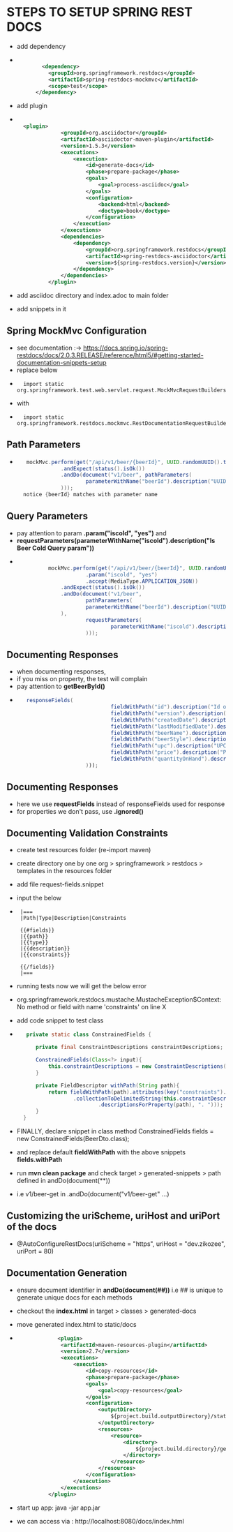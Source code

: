 # STEPS TO SETUP SPRING REST DOCS

- add dependency
- ```xml

          <dependency>
            <groupId>org.springframework.restdocs</groupId>
            <artifactId>spring-restdocs-mockmvc</artifactId>
            <scope>test</scope>
        </dependency>
   ```
- add plugin
- ```xml
   
    <plugin>
                <groupId>org.asciidoctor</groupId>
                <artifactId>asciidoctor-maven-plugin</artifactId>
                <version>1.5.3</version>
                <executions>
                    <execution>
                        <id>generate-docs</id>
                        <phase>prepare-package</phase>
                        <goals>
                            <goal>process-asciidoc</goal>
                        </goals>
                        <configuration>
                            <backend>html</backend>
                            <doctype>book</doctype>
                        </configuration>
                    </execution>
                </executions>
                <dependencies>  
                    <dependency>
                        <groupId>org.springframework.restdocs</groupId>
                        <artifactId>spring-restdocs-asciidoctor</artifactId>
                        <version>${spring-restdocs.version}</version>
                    </dependency>
                </dependencies>
            </plugin>
  ```

- add asciidoc directory and index.adoc to main folder
- add snippets in it

## Spring MockMvc Configuration
- see documentation :-> https://docs.spring.io/spring-restdocs/docs/2.0.3.RELEASE/reference/html5/#getting-started-documentation-snippets-setup
- replace below
- ```text
    import static org.springframework.test.web.servlet.request.MockMvcRequestBuilders.*;
  ```
- with
- ```text
    import static org.springframework.restdocs.mockmvc.RestDocumentationRequestBuilders.*;
  ```
  
## Path Parameters
- ```java
     mockMvc.perform(get("/api/v1/beer/{beerId}", UUID.randomUUID().toString()).accept(MediaType.APPLICATION_JSON))
                .andExpect(status().isOk())
                .andDo(document("v1/beer", pathParameters(
                        parameterWithName("beerId").description("UUID of desired beer to get")
                )));
    notice {beerId} matches with parameter name
  ```

## Query Parameters
- pay attention to param **.param("iscold", "yes")** and 
- **requestParameters(parameterWithName("iscold").description("Is Beer Cold Query param"))**
- ```java

            mockMvc.perform(get("/api/v1/beer/{beerId}", UUID.randomUUID().toString())
                        .param("iscold", "yes")
                        .accept(MediaType.APPLICATION_JSON))
                .andExpect(status().isOk())
                .andDo(document("v1/beer",
                        pathParameters(
                        parameterWithName("beerId").description("UUID of desired beer to get")
                ),
                        requestParameters(
                                parameterWithName("iscold").description("Is Beer Cold Query param")
                        )));
  ```
  
## Documenting Responses
- when documenting responses,
- if you miss on property, the test will complain
- pay attention to  **getBeerById()**
- ```java 
     responseFields(
                                fieldWithPath("id").description("Id of Beer"),
                                fieldWithPath("version").description("Version Number"),
                                fieldWithPath("createdDate").description("Date Created"),
                                fieldWithPath("lastModifiedDate").description("Date Updated"),
                                fieldWithPath("beerName").description("Beer Name"),
                                fieldWithPath("beerStyle").description("Beer Style"),
                                fieldWithPath("upc").description("UPC of Beer"),
                                fieldWithPath("price").description("Price"),
                                fieldWithPath("quantityOnHand").description("Quantity On hand")
                        )));
  ```

## Documenting Responses
- here we use **requestFields** instead of responseFields used for response
- for properties we don't pass, use **.ignored()**

## Documenting Validation Constraints
- create test resources folder (re-import maven)
- create directory one by one org > springframework > restdocs > templates in the resources folder
- add file request-fields.snippet
- input the below
- ```text
   |===
   |Path|Type|Description|Constraints
   
   {{#fields}}
   |{{path}}
   |{{type}}
   |{{description}}
   |{{constraints}}
   
   {{/fields}}
   |===
  ```
  
- running tests now we will get the below error
- org.springframework.restdocs.mustache.MustacheException$Context: No method or field with name 'constraints' on line X
- add code snippet to test class
- ```java
     private static class ConstrainedFields {

        private final ConstraintDescriptions constraintDescriptions;

        ConstrainedFields(Class<?> input){
            this.constraintDescriptions = new ConstraintDescriptions(input);
        }

        private FieldDescriptor withPath(String path){
            return fieldWithPath(path).attributes(key("constraints").value(StringUtils
                    .collectionToDelimitedString(this.constraintDescriptions
                            .descriptionsForProperty(path), ". ")));
        }
    }
  ```
- FINALLY, declare snippet in class method ConstrainedFields fields = new ConstrainedFields(BeerDto.class);
- and  replace default **fieldWithPath** with the above snippets  **fields.withPath**
- run **mvn clean package**  and check target > generated-snippets > path defined in andDo(document(**))
- i.e v1/beer-get in  .andDo(document("v1/beer-get" ...)


## Customizing the uriScheme, uriHost and uriPort of the docs
- @AutoConfigureRestDocs(uriScheme = "https", uriHost = "dev.zikozee", uriPort = 80)

## Documentation Generation
- ensure document identifier in **andDo(document(##))** i.e ## is unique to generate unique docs for each methods
- checkout the **index.html** in target > classes > generated-docs
- move generated index.html to static/docs
- ```xml
               <plugin>
                <artifactId>maven-resources-plugin</artifactId>
                <version>2.7</version>
                <executions>
                    <execution>
                        <id>copy-resources</id>
                        <phase>prepare-package</phase>
                        <goals>
                            <goal>copy-resources</goal>
                        </goals>
                        <configuration>
                            <outputDirectory>
                                ${project.build.outputDirectory}/static/docs
                            </outputDirectory>
                            <resources>
                                <resource>
                                    <directory>
                                        ${project.build.directory}/generated-docs
                                    </directory>
                                </resource>
                            </resources>
                        </configuration>
                    </execution>
                </executions>
            </plugin>  
  ```

- start up app: java -jar app.jar
- we can access via : http://localhost:8080/docs/index.html